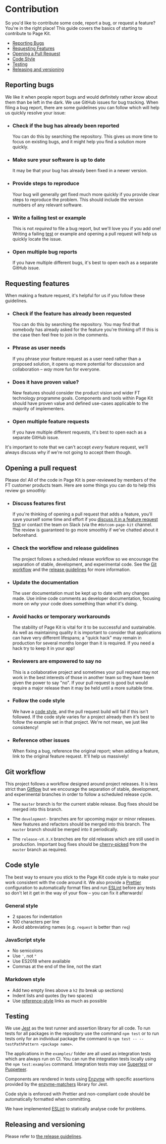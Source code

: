 # Contribution

So you'd like to contribute some code, report a bug, or request a feature? You're in the right place! This guide covers the basics of starting to contribute to Page Kit.

  - [Reporting Bugs](#reporting-bugs)
  - [Requesting Features](#requesting-features)
  - [Opening a Pull Request](#opening-a-pull-request)
  - [Code Style](#code-style)
  - [Testing](#testing)
  - [Releasing and versioning](#releasing-and-versioning)


## Reporting bugs

We like it when people report bugs and would definitely rather _know_ about them than be left in the dark. We use GitHub issues for bug tracking. When filing a bug report, there are some guidelines you can follow which will help us quickly resolve your issue:

  - ### Check if the bug has already been reported
    You can do this by searching the repository. This gives us more time to focus on existing bugs, and it might help you find a solution more quickly.

  - ### Make sure your software is up to date
    It may be that your bug has already been fixed in a newer version.

  - ### Provide steps to reproduce
    Your bug will generally get fixed much more quickly if you provide clear steps to reproduce the problem. This should include the version numbers of any relevant software.

  - ### Write a failing test or example
    This is not _required_ to file a bug report, but we'll love you if you add one! Writing a failing [test](#testing) or example and opening a pull request will help us quickly locate the issue.

  - ### Open multiple bug reports
    If you have multiple different bugs, it's best to open each as a separate GitHub issue.


## Requesting features

When making a feature request, it's helpful for us if you follow these guidelines.

  - ### Check if the feature has already been requested
    You can do this by searching the repository. You may find that somebody has already asked for the feature you're thinking of! If this is the case then feel free to join in the comments.

  - ### Phrase as user needs
    If you phrase your feature request as a user need rather than a proposed solution, it opens up more potential for discussion and collaboration – _way_ more fun for everyone.

  - ### Does it have proven value?
    New features should consider the product vision and wider FT technology programme goals. Components and tools within Page Kit should have proven value and defined use-cases applicable to the majority of implementers.

  - ### Open multiple feature requests
    If you have multiple different requests, it's best to open each as a separate GitHub issue.

It's important to note that we can't accept _every_ feature request, we'll always discuss why if we're not going to accept them though.


## Opening a pull request

Please do! All of the code in Page Kit is peer-reviewed by members of the FT customer products team. Here are some things you can do to help this review go smoothly:

  - ### Discuss features first
    If you're thinking of opening a pull request that adds a feature, you'll save yourself some time and effort if you [discuss it in a feature request first](#requesting-features) or contact the team on Slack (via the `#dotcom-page-kit` channel. The review is guaranteed to go more smoothly if we've chatted about it beforehand.

  - ### Check the workflow and release guidelines
    The project follows a scheduled release workflow so we encourage the separation of stable, development, and experimental code. See the [Git workflow](#git-workflow) and the [release guidelines](release-guidelines.md) for more information.

  - ### Update the documentation
    The user documentation must be kept up to date with any changes made. Use inline code comments as developer documentation, focusing more on _why_ your code does something than _what_ it's doing.

  - ### Avoid hacks or temporary workarounds
    The stability of Page Kit is vital for it to be successful and sustainable. As well as maintaining quality it is important to consider that applications can have very different lifespans; a "quick hack" may remain in production for several months longer than it is required. If you need a hack try to keep it in your app!

  - ### Reviewers are empowered to say no
    This is a collaborative project and sometimes your pull request may not work in the best interests of those in another team so they have been given the power to say "no". If your pull request is good but would require a major release then it may be held until a more suitable time.

  - ### Follow the code style
    We have a [code style](#code-style), and the pull request build will fail if this isn't followed. If the code style varies for a project already then it's best to follow the example set in that project. We're not mean, we just like consistency!

  - ### Reference other issues
    When fixing a bug, reference the original report; when adding a feature, link to the original feature request. It'll help us massively!


## Git workflow

This project follows a workflow designed around project releases. It is less strict than [Gitflow] but we encourage the separation of stable, development, and experimental branches in order to follow a scheduled release cycle.

- The `master` branch is for the current stable release. Bug fixes should be merged into this branch.

- The `development-` branches are for upcoming major or minor releases. New features and refactors should be merged into this branch. The `master` branch should be merged into it periodically.

- The `release-vX.X.X` branches are for old releases which are still used in production. Important bug fixes should be [cherry-picked] from the `master` branch as required.

[Gitflow]: https://www.atlassian.com/git/tutorials/comparing-workflows/gitflow-workflow
[cherry-picked]: https://git-scm.com/docs/git-cherry-pick


## Code style

The best way to ensure you stick to the Page Kit code style is to make your work consistent with the code around it. We also provide a [Prettier] configuration to automatically format files and run [ESLint] before any tests so don't let it get in the way of your flow – you can fix it afterwards!

[Prettier]: https://prettier.io/
[ESLint]: https://eslint.org/

### General style

  - 2 spaces for indentation
  - 100 characters per line
  - Avoid abbreviating names (e.g. `request` is better than `req`)

### JavaScript style

  - No semicolons
  - Use `'`, not `"`
  - Use ES2018 where available
  - Commas at the end of the line, not the start

### Markdown style

  - Add two empty lines above a `h2` (to break up sections)
  - Indent lists and quotes (by two spaces)
  - Use [reference-style] links as much as possible

[reference-style]: https://github.com/adam-p/markdown-here/wiki/Markdown-Cheatsheet#links


## Testing

We use [Jest] as the test runner and assertion library for all code. To run tests for all packages in the repository use the command `npm test` or to run tests only for an individual package the command is `npm test -- --testPathPattern <package name>`.

The applications in the `examples/` folder are all used as integration tests which are always run on CI. You can run the integration tests locally using the `npm test:examples` command. Integration tests may use [Supertest] or [Puppeteer].

Components are rendered in tests using [Enzyme] with specific assertions provided by the [enzyme-matchers] library for Jest.

Code style is enforced with Prettier and non-compliant code should be automatically formatted when committing.

We have implemented [ESLint] to statically analyse code for problems.

[Jest]: https://jestjs.io/
[Supertest]: https://github.com/visionmedia/supertest
[Puppeteer]: https://github.com/smooth-code/jest-puppeteer
[Enzyme]: https://github.com/airbnb/enzyme
[enzyme-matchers]: https://github.com/FormidableLabs/enzyme-matchers/blob/master/packages/jest-enzyme
[ESLint]: https://eslint.org/


## Releasing and versioning

Please refer to [the release guidelines](release-guidelines.md).

